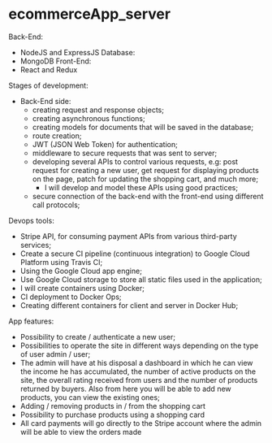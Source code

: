 # ecommerceApp_server

Back-End:
  - NodeJS and ExpressJS
Database:
  - MongoDB
Front-End:
  - React and Redux

Stages of development:
  - Back-End side:
      - creating request and response objects;
      - creating asynchronous functions;
      - creating models for documents that will be saved in the database;
      - route creation;
      - JWT (JSON Web Token) for authentication;
      - middleware to secure requests that was sent to server;
      - developing several APIs to control various requests, e.g: post request for creating a new user, get request for displaying products on the page, patch for updating the shopping cart, and much more;
          - I will develop and model these APIs using good practices;
      - secure connection of the back-end with the front-end using different call protocols;

Devops tools:
  - Stripe API, for consuming payment APIs from various third-party services;
  - Create a secure CI pipeline (continuous integration) to Google Cloud Platform using Travis CI;
  - Using the Google Cloud app engine;
  - Use Google Cloud storage to store all static files used in the application;
  - I will create containers using Docker;
  - CI deployment to Docker Ops;
  - Creating different containers for client and server in Docker Hub;

App features:
  - Possibility to create / authenticate a new user;
  - Possibilities to operate the site in different ways depending on the type of user admin / user;
  - The admin will have at his disposal a dashboard in which he can view the income he has accumulated, 
    the number of active products on the site, the overall rating received from users and the number of 
    products returned by buyers. Also from here you will be able to add new products, you can view the 
    existing ones;
  - Adding / removing products in / from the shopping cart
  - Possibility to purchase products using a shopping card
  - All card payments will go directly to the Stripe account where the admin will be able to view the orders made
